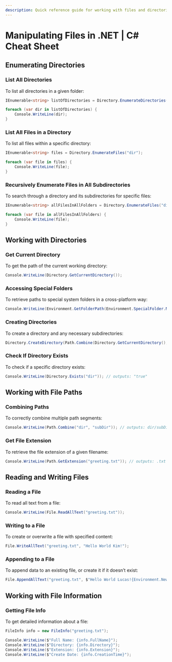 ```yaml
---
description: Quick reference guide for working with files and directories in .NET Framework using C#.
---
```


# Manipulating Files in .NET | C# Cheat Sheet

## Enumerating Directories

### List All Directories

To list all directories in a given folder:

```csharp
IEnumerable<string> listOfDirectories = Directory.EnumerateDirectories("dir");

foreach (var dir in listOfDirectories) {
    Console.WriteLine(dir);
}
```

### List All Files in a Directory

To list all files within a specific directory:

```csharp
IEnumerable<string> files = Directory.EnumerateFiles("dir");

foreach (var file in files) {
    Console.WriteLine(file);
}
```

### Recursively Enumerate Files in All Subdirectories

To search through a directory and its subdirectories for specific files:

```csharp
IEnumerable<string> allFilesInAllFolders = Directory.EnumerateFiles("dir", "*.txt", SearchOption.AllDirectories);

foreach (var file in allFilesInAllFolders) {
    Console.WriteLine(file);
}
```

## Working with Directories

### Get Current Directory

To get the path of the current working directory:

```csharp
Console.WriteLine(Directory.GetCurrentDirectory());
```

### Accessing Special Folders

To retrieve paths to special system folders in a cross-platform way:

```csharp
Console.WriteLine(Environment.GetFolderPath(Environment.SpecialFolder.MyDocuments));
```

### Creating Directories

To create a directory and any necessary subdirectories:

```csharp
Directory.CreateDirectory(Path.Combine(Directory.GetCurrentDirectory(), "dir", "subDir", "newDir"));
```

### Check If Directory Exists

To check if a specific directory exists:

```csharp
Console.WriteLine(Directory.Exists("dir")); // outputs: "true"
```

## Working with File Paths

### Combining Paths

To correctly combine multiple path segments:

```csharp
Console.WriteLine(Path.Combine("dir", "subDir")); // outputs: dir/subDir
```

### Get File Extension

To retrieve the file extension of a given filename:

```csharp
Console.WriteLine(Path.GetExtension("greeting.txt")); // outputs: .txt
```

## Reading and Writing Files

### Reading a File

To read all text from a file:

```csharp
Console.WriteLine(File.ReadAllText("greeting.txt"));
```

### Writing to a File

To create or overwrite a file with specified content:

```csharp
File.WriteAllText("greeting.txt", "Hello World Kim!");
```

### Appending to a File

To append data to an existing file, or create it if it doesn’t exist:

```csharp
File.AppendAllText("greeting.txt", $"Hello World Lucas!{Environment.NewLine}");
```

## Working with File Information

### Getting File Info

To get detailed information about a file:

```csharp
FileInfo info = new FileInfo("greeting.txt");

Console.WriteLine($"Full Name: {info.FullName}");
Console.WriteLine($"Directory: {info.Directory}");
Console.WriteLine($"Extension: {info.Extension}");
Console.WriteLine($"Create Date: {info.CreationTime}");
```
